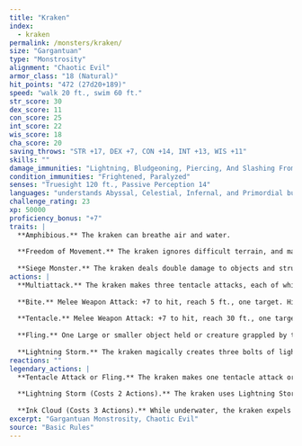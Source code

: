 ```yaml
---
title: "Kraken"
index:
  - kraken
permalink: /monsters/kraken/
size: "Gargantuan"
type: "Monstrosity"
alignment: "Chaotic Evil"
armor_class: "18 (Natural)"
hit_points: "472 (27d20+189)"
speed: "walk 20 ft., swim 60 ft."
str_score: 30
dex_score: 11
con_score: 25
int_score: 22
wis_score: 18
cha_score: 20
saving_throws: "STR +17, DEX +7, CON +14, INT +13, WIS +11"
skills: ""
damage_immunities: "Lightning, Bludgeoning, Piercing, And Slashing From Nonmagical Weapons"
condition_immunities: "Frightened, Paralyzed"
senses: "Truesight 120 ft., Passive Perception 14"
languages: "understands Abyssal, Celestial, Infernal, and Primordial but can't speak, telepathy 120 ft."
challenge_rating: 23
xp: 50000
proficiency_bonus: "+7"
traits: |
  **Amphibious.** The kraken can breathe air and water.
  
  **Freedom of Movement.** The kraken ignores difficult terrain, and magical effects can't reduce its speed or cause it to be restrained. It can spend 5 feet of movement to escape from nonmagical restraints or being grappled.
  
  **Siege Monster.** The kraken deals double damage to objects and structures.
actions: |
  **Multiattack.** The kraken makes three tentacle attacks, each of which it can replace with one use of Fling.
  
  **Bite.** Melee Weapon Attack: +7 to hit, reach 5 ft., one target. Hit: 23 (3d8 + 10) piercing damage. If the target is a Large or smaller creature grappled by the kraken, that creature is swallowed, and the grapple ends. While swallowed, the creature is blinded and restrained, it has total cover against attacks and other effects outside the kraken, and it takes 42 (12d6) acid damage at the start of each of the kraken's turns. If the kraken takes 50 damage or more on a single turn from a creature inside it, the kraken must succeed on a DC 25 Constitution saving throw at the end of that turn or regurgitate all swallowed creatures, which fall prone in a space within 10 feet of the kraken. If the kraken dies, a swallowed creature is no longer restrained by it and can escape from the corpse using 15 feet of movement, exiting prone.
  
  **Tentacle.** Melee Weapon Attack: +7 to hit, reach 30 ft., one target. Hit: 20 (3d6 + 10) bludgeoning damage, and the target is grappled (escape DC 18). Until this grapple ends, the target is restrained. The kraken has ten tentacles, each of which can grapple one target.
  
  **Fling.** One Large or smaller object held or creature grappled by the kraken is thrown up to 60 feet in a random direction and knocked prone. If a thrown target strikes a solid surface, the target takes 3 (1d6) bludgeoning damage for every 10 feet it was thrown. If the target is thrown at another creature, that creature must succeed on a DC 18 Dexterity saving throw or take the same damage and be knocked prone.
  
  **Lightning Storm.** The kraken magically creates three bolts of lightning, each of which can strike a target the kraken can see within 120 feet of it. A target must make a DC 23 Dexterity saving throw, taking 22 (4d10) lightning damage on a failed save, or half as much damage on a successful one.
reactions: ""
legendary_actions: |
  **Tentacle Attack or Fling.** The kraken makes one tentacle attack or uses its Fling.
  
  **Lightning Storm (Costs 2 Actions).** The kraken uses Lightning Storm.
  
  **Ink Cloud (Costs 3 Actions).** While underwater, the kraken expels an ink cloud in a 60-foot radius. The cloud spreads around corners, and that area is heavily obscured to creatures other than the kraken. Each creature other than the kraken that ends its turn there must succeed on a DC 23 Constitution saving throw, taking 16 (3d10) poison damage on a failed save, or half as much damage on a successful one. A strong current disperses the cloud, which otherwise disappears at the end of the kraken's next turn.
excerpt: "Gargantuan Monstrosity, Chaotic Evil"
source: "Basic Rules"
---
```

